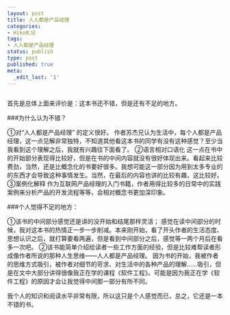 ```yaml
---
layout: post
title: 人人都是产品经理
categories:
- Hiko札记
tags:
- 人人都是产品经理
status: publish
type: post
published: true
meta:
  _edit_last: '1'
---
```

<a href="http://book.douban.com/subject/4723970/" target="_blank"><img src="http://img5.douban.com/lpic/s4241529.jpg" alt="" /></a>


首先是总体上面来评价是：这本书还不错，但是还有不足的地方。


###为什么认为不错？

①对“人人都是产品经理” 的定义很好。
作者苏杰兄认为生活中，每个人都是产品经理，这一点见解非常独特，不知道其他看这本书的同学有没有这种感觉？至少当我看到这个理解之后，我就有兴趣往下面看了。
②语言相对口语化
这一点在书中的开始部分表现得比较好，但是在书的中间内容就没有很好体现出来。看起来比较费劲，当然，还是比概念化的书要好很多。我想可能这一部分因为用到太多专业的的东西才会导致这种事情发生。当然，在最后的内容也讲的比较有趣，这比较好。
③案例化解释
作为互联网产品经理的入门书籍，作者用得比较多的日常中的实践案例来分析产品的开发流程等等，会相对概念书更加深印象。


###个人觉得不足的地方：

①该书的中间部分感觉还是讲的没开始和结尾那样灵活；
感觉在读中间部分的时候，我对这本书的热情正一步一步削减。本来刚开始，看了开头作者的生活态度、思想认识之后，就打算要看两遍，但是看到中间部分之后，感觉等一两个月后在看多一次吧。
②该书能简单介绍给读者一些工作方面的经验，但是比较难帮读者形成像作者所说的那种人生思维——人人都是产品经理。
因为书的开始，我被作者的思维方式吸引，被作者对细节的苛求、对生活中的各种产品的理解……吸引，但是在文中大部分讲得很像我正在学的课程《软件工程》。可能是因为我正在学《软件工程》的原因才会让我觉得中间那一部分有所不同。


我个人的知识和阅读水平非常有限，所以这只是个人感觉而已，总之，它还是一本不错的书。


